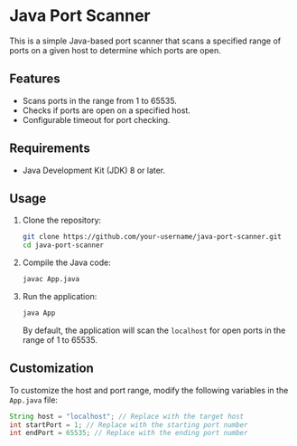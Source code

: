 # Java Port Scanner

This is a simple Java-based port scanner that scans a specified range of ports on a given host to determine which ports are open.

## Features

- Scans ports in the range from 1 to 65535.
- Checks if ports are open on a specified host.
- Configurable timeout for port checking.

## Requirements

- Java Development Kit (JDK) 8 or later.

## Usage

1. Clone the repository:

    ```bash
    git clone https://github.com/your-username/java-port-scanner.git
    cd java-port-scanner
    ```

2. Compile the Java code:

    ```bash
    javac App.java
    ```

3. Run the application:

    ```bash
    java App
    ```

   By default, the application will scan the `localhost` for open ports in the range of 1 to 65535.

## Customization

To customize the host and port range, modify the following variables in the `App.java` file:

```java
String host = "localhost"; // Replace with the target host
int startPort = 1; // Replace with the starting port number
int endPort = 65535; // Replace with the ending port number

